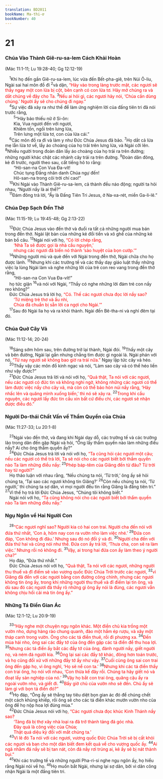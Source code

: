 ```yaml
---
translation: BD2011
bookName: Ma-thi-ơ 
bookNumber: 40
---
```


<div class="title"><h1>21</h1><h3>Chúa Vào Thành Giê-ru-sa-lem Cách Khải Hoàn</h3><p>(Mác 11:1-11; Lu 19:28-40; Gg 12:12-19)</p></div>
<span class="verse mat_21_1"> <sup>1</sup>Khi họ đến gần Giê-ru-sa-lem, lúc vừa đến Bết-pha-giê, trên Núi Ô-liu, Ngài sai hai môn đồ đi </span>
<span class="verse mat_21_2"><sup>2</sup>và dặn, <font color="red">“Hãy vào trong làng trước mặt, các ngươi sẽ thấy ngay một con lừa bị cột, bên cạnh có con lừa tơ. Hãy mở chúng ra và dắt chúng về đây cho Ta. </font></span>
<span class="verse mat_21_3"><sup>3</sup><font color="red">Nếu ai hỏi gì, các ngươi hãy nói, ‘Chúa cần dùng chúng.’ Người ấy sẽ cho chúng đi ngay.”</font><br/></span>
<span class="verse mat_21_4"> <sup>4</sup>Sự việc đã xảy ra như thế để làm ứng nghiệm lời của đấng tiên tri đã nói trước rằng,<br/></span>
<span class="verse mat_21_5">  <sup>5</sup>“Hãy bảo thiếu nữ ở Si-ôn:<br/>  Kìa, Vua ngươi đến với ngươi,<br/>  Khiêm tốn, ngồi trên lưng lừa,<br/>  Trên lưng một lừa tơ, con của lừa cái.” <br/></span>
<span class="verse mat_21_6"> <sup>6</sup>Các môn đồ ra đi và làm y như Ðức Chúa Jesus đã bảo. </span>
<span class="verse mat_21_7"><sup>7</sup>Họ dắt cả lừa mẹ lẫn lừa tơ về, lấy áo choàng của họ trải trên lưng lừa, và Ngài cỡi lên. </span>
<span class="verse mat_21_8"><sup>8</sup>Nhiều người trong đoàn dân lấy áo choàng của họ trải ra trên đường; những người khác chặt các nhánh cây trải ra trên đường. </span>
<span class="verse mat_21_9"><sup>9</sup>Ðoàn dân đông, kẻ đi trước, người theo sau, cất tiếng hô to rằng:<br/>  “Hô-san-na Con Vua Ða-vít!<br/>  Chúc tụng Ðấng nhân danh Chúa ngự đến!<br/>  Hô-san-na trong cõi trời chí cao!”<br/></span>
<span class="verse mat_21_10"> <sup>10</sup>Khi Ngài vào Thành Giê-ru-sa-lem, cả thành đều náo động; người ta hỏi nhau, “Người nầy là ai thế?”<br/></span>
<span class="verse mat_21_11"> <sup>11</sup>Ðám đông trả lời, “Ấy là Ðấng Tiên Tri Jesus, ở Na-xa-rét, miền Ga-li-lê.”<br/></span>
<div class="title"><h3>Chúa Dẹp Sạch Ðền Thờ</h3><p>(Mác 11:15-19; Lu 19:45-48; Gg 2:13-22)</p></div>
<span class="verse mat_21_12"> <sup>12</sup>Ðức Chúa Jesus vào đền thờ và đuổi ra tất cả những người mua bán trong đền thờ. Ngài lật bàn của những kẻ đổi tiền và xô ghế của những kẻ bán bồ câu. </span>
<span class="verse mat_21_13"><sup>13</sup>Ngài nói với họ, <font color="red">“Có lời chép rằng,</font><br/>  <font color="red">‘Nhà Ta sẽ được gọi là nhà cầu nguyện,’ </font><br/>  <font color="red">nhưng các ngươi đã biến nó thành ‘sào huyệt của bọn cướp.’” </font><br/></span>
<span class="verse mat_21_14"> <sup>14</sup>Những người mù và què đến với Ngài trong đền thờ, Ngài chữa cho họ được lành. </span>
<span class="verse mat_21_15"><sup>15</sup>Nhưng khi các trưởng tế và các thầy dạy giáo luật thấy những việc lạ lùng Ngài làm và nghe những lời của trẻ con reo vang trong đền thờ rằng,<br/>  “Hô-san-na Con Vua Ða-vít!”<br/> họ tức giận </span>
<span class="verse mat_21_16"><sup>16</sup>và nói với Ngài, “Thầy có nghe những lời đám trẻ con nầy reo không?”<br/> Ðức Chúa Jesus trả lời họ<font color="red">, “Có. Thế các ngươi chưa đọc lời nầy sao?</font><br/>  <font color="red">‘Từ miệng trẻ thơ và ấu nhi,</font><br/>  <font color="red">Chúa đã chuẩn bị sẵn lời ca ngợi cho Ngài.’” </font><br/></span>
<span class="verse mat_21_17"> <sup>17</sup>Sau đó Ngài lìa họ và ra khỏi thành. Ngài đến Bê-tha-ni và nghỉ đêm tại đó.<br/></span>
<div class="title"><h3>Chúa Quở Cây Vả</h3><p>(Mác 11:12-14; 20-24)</p></div>
<span class="verse mat_21_18"> <sup>18</sup>Sáng sớm hôm sau, trên đường trở lại thành, Ngài đói. </span>
<span class="verse mat_21_19"><sup>19</sup>Thấy một cây vả bên đường, Ngài lại gần nhưng chẳng tìm được gì ngoài lá. Ngài phán với nó, <font color="red">“Từ nay ngươi sẽ không bao giờ ra trái nữa.” </font>Ngay lập tức cây vả héo.<br/></span>
<span class="verse mat_21_20"> <sup>20</sup>Thấy vậy các môn đồ kinh ngạc và nói, “Làm sao cây vả có thể héo liền như vậy được?”<br/></span>
<span class="verse mat_21_21"> <sup>21</sup>Ðức Chúa Jesus trả lời và nói với họ, <font color="red">“Quả thật, Ta nói với các ngươi, nếu các ngươi có đức tin và không nghi ngờ, không những các ngươi có thể làm được việc nầy cho cây vả, mà còn có thể bảo hòn núi nầy rằng, ‘Hãy nhấc lên và quăng mình xuống biển,’ thì nó sẽ xảy ra. </font></span>
<span class="verse mat_21_22"><sup>22</sup><font color="red">Trong khi cầu nguyện, các ngươi lấy đức tin cầu xin bất cứ điều chi, các ngươi sẽ nhận được điều đó.”</font><br/></span>
<div class="title"><h3>Người Do-thái Chất Vấn về Thẩm Quyền của Chúa</h3><p>(Mác 11:27-33; Lu 20:1-8)</p></div>
<span class="verse mat_21_23"> <sup>23</sup>Ngài vào đền thờ, và đang khi Ngài dạy dỗ, các trưởng tế và các trưởng lão trong dân đến gặp Ngài và hỏi, “Ông lấy thẩm quyền nào làm những điều nầy? Ai cho ông thẩm quyền ấy?”<br/></span>
<span class="verse mat_21_24"> <sup>24</sup>Ðức Chúa Jesus trả lời và nói với họ, <font color="red">“Ta cũng hỏi các ngươi một câu; nếu các ngươi có thể trả lời, Ta sẽ nói cho các ngươi biết bởi thẩm quyền nào Ta làm những điều nầy: </font></span>
<span class="verse mat_21_25"><sup>25</sup><font color="red">Phép báp-têm của Giăng đến từ đâu? Từ trời hay từ người?”</font><br/> Họ thảo luận với nhau rằng, “Nếu chúng ta nói, ‘Từ trời,’ ông ấy sẽ hỏi chúng ta, ‘Tại sao các ngươi không tin Giăng?’ </span>
<span class="verse mat_21_26"><sup>26</sup>Còn nếu chúng ta nói, ‘Từ người,’ thì chúng ta sợ dân, vì mọi người đều tin rằng Giăng là đấng tiên tri.” </span>
<span class="verse mat_21_27"><sup>27</sup>Vì thế họ trả lời Ðức Chúa Jesus, “Chúng tôi không biết.”<br/> Ngài nói với họ, <font color="red">“Ta cũng không nói cho các ngươi biết bởi thẩm quyền nào Ta làm những điều nầy.”</font><br/></span>
<div class="title"><h3>Ngụ Ngôn về Hai Người Con</h3></div>
<span class="verse mat_21_28"> <sup>28</sup><font color="red">“Các ngươi nghĩ sao? Người kia có hai con trai. Người cha đến nói với đứa thứ nhất, ‘Con à, hôm nay con ra vườn nho làm việc nhé.’ </font></span>
<span class="verse mat_21_29"><sup>29</sup><font color="red">Ðứa con đáp, ‘Con không đi đâu.’ Nhưng sau đó nó đổi ý và đi. </font></span>
<span class="verse mat_21_30"><sup>30</sup><font color="red">Người cha đến với đứa thứ hai và cũng nói như thế. Ðứa con ấy trả lời, ‘Thưa cha, con sẽ ra làm việc.’ Nhưng rồi nó không đi. </font></span>
<span class="verse mat_21_31"><sup>31</sup><font color="red">Vậy, ai trong hai đứa con ấy làm theo ý người cha?”</font><br/> Họ đáp, “Ðứa thứ nhất.”<br/> Ðức Chúa Jesus nói với họ, <font color="red">“Quả thật, Ta nói với các ngươi, những người thu thuế và đĩ điếm sẽ vào vương quốc Ðức Chúa Trời trước các ngươi, </font></span>
<span class="verse mat_21_32"><sup>32</sup><font color="red">vì Giăng đã đến với các ngươi bằng con đường công chính, nhưng các ngươi không tin ông ấy, trong khi những người thu thuế và đĩ điếm lại tin ông, và dù sau đó các ngươi đã thấy rõ những gì ông ấy nói là đúng, các ngươi vẫn không chịu hối cải mà tin ông ấy.”</font><br/></span>
<div class="title"><h3>Những Tá Ðiền Gian Ác</h3><p>(Mác 12:1-12; Lu 20:9-19)</p></div>
<span class="verse mat_21_33"> <sup>33</sup><font color="red">“Hãy nghe một chuyện ngụ ngôn khác. Một điền chủ kia trồng một vườn nho, dựng hàng rào chung quanh, đào một hầm ép rượu, và xây một tháp canh trong vườn. Ông cho các tá điền thuê, rồi đi phương xa. </font></span>
<span class="verse mat_21_34"><sup>34</sup><font color="red">Ðến mùa hái nho, ông sai các đầy tớ của ông đến gặp các tá điền để thu hoa lợi. </font></span>
<span class="verse mat_21_35"><sup>35</sup><font color="red">Nhưng các tá điền ấy bắt các đầy tớ của ông, đánh người nầy, giết người nọ, và ném đá người kia. </font></span>
<span class="verse mat_21_36"><sup>36</sup><font color="red">Ông lại sai các đầy tớ khác, đông hơn toán trước, và họ cũng đối xử với những đầy tớ ấy như vậy. </font></span>
<span class="verse mat_21_37"><sup>37</sup><font color="red">Cuối cùng ông sai con trai ông đến gặp họ, vì ông nghĩ, ‘Họ sẽ nể con ta.’ </font></span>
<span class="verse mat_21_38"><sup>38</sup><font color="red">Nhưng khi các tá điền thấy con trai ông, họ nói với nhau, ‘Con thừa kế đây rồi. Chúng ta hãy giết nó và đoạt lấy sản nghiệp của nó.’ </font></span>
<span class="verse mat_21_39"><sup>39</sup><font color="red">Vậy họ bắt con trai ông, quăng cậu ấy ra ngoài vườn nho, và giết đi. </font></span>
<span class="verse mat_21_40"><sup>40</sup><font color="red">Bấy giờ chủ của vườn nho sẽ đến. Chủ ấy sẽ làm gì với bọn tá điền đó?”</font><br/></span>
<span class="verse mat_21_41"> <sup>41</sup>Họ đáp, “Ông ấy sẽ thẳng tay tiêu diệt bọn gian ác đó để chúng chết một cách khủng khiếp, rồi ông sẽ cho các tá điền khác mướn vườn nho của ông để họ nộp hoa lợi đúng mùa.”<br/></span>
<span class="verse mat_21_42"> <sup>42</sup>Ðức Chúa Jesus nói với họ<font color="red">, “Các ngươi chưa đọc khúc Kinh Thánh nầy sao?</font><br/>  <font color="red">‘Tảng đá bị thợ xây nhà loại ra đã trở thành tảng đá góc nhà.</font><br/>  <font color="red">Ðây quả là công việc của Chúa;</font><br/>  <font color="red">Thật quá diệu kỳ đối với mắt chúng ta.’ </font><br/></span>
<span class="verse mat_21_43"> <sup>43</sup><font color="red">Vì lẽ đó Ta nói với các ngươi, vương quốc Ðức Chúa Trời sẽ bị cất khỏi các ngươi và ban cho một dân biết đem kết quả về cho vương quốc ấy. </font></span>
<span class="verse mat_21_44"><sup>44</sup><font color="red">Ai ngã nhằm đá nầy sẽ bị tan nát, còn đá nầy rơi trúng ai, kẻ ấy sẽ bị nát thành bụi.” </font><br/></span>
<span class="verse mat_21_45"> <sup>45</sup>Khi các trưởng tế và những người Pha-ri-si nghe ngụ ngôn ấy, họ hiểu rằng Ngài nói về họ. </span>
<span class="verse mat_21_46"><sup>46</sup>Họ muốn bắt Ngài, nhưng lại sợ dân, bởi vì dân công nhận Ngài là một đấng tiên tri.<br/></span>
